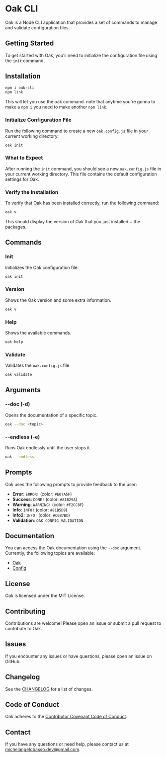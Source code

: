 # Oak CLI

Oak is a Node CLI application that provides a set of commands to manage and validate configuration files.

## Getting Started

To get started with Oak, you'll need to initialize the configuration file using the `init` command.

## Installation

```bash
npm i oak-cli
npm link
```
This will let you use the oak command. note that anytime you're gonna to make a `npm i` you need to make another `npm link`.

### Initialize Configuration File

Run the following command to create a new `oak.config.js` file in your current working directory:
```bash
oak init
```
### What to Expect

After running the `init` command, you should see a new `oak.config.js` file in your current working directory. This file contains the default configuration settings for Oak.

### Verify the Installation

To verify that Oak has been installed correctly, run the following command:
```bash
oak v
```
This should display the version of Oak that you just installed + the packages.

## Commands

### Init

Initializes the Oak configuration file.

```bash
oak init
```

### Version

Shows the Oak version and some extra information.

```bash
oak v
```

### Help

Shows the available commands.

```bash
oak help
```

### Validate

Validates the `oak.config.js` file.

```bash
oak validate
```

## Arguments

### --doc (-d)

Opens the documentation of a specific topic.

```bash
oak --doc <topic>
```

### --endless (-e)

Runs Oak endlessly until the user stops it.

```bash
oak --endless
```

## Prompts

Oak uses the following prompts to provide feedback to the user:

* **Error**: `ERROR!` (color: `#E07A5F`)
* **Success**: `DONE!` (color: `#81B29A`)
* **Warning**: `WARNING!` (color: `#F2CC8F`)
* **Info**: `INFO!` (color: `#81B5D9`)
* **Info2**: `INFO!` (color: `#C087BD`)
* **Validation**: `OAK CONFIG VALIDATION`

## Documentation

You can access the Oak documentation using the `--doc` argument. Currently, the following topics are available:

* [Oak](https://example.com/oak-docs)
* [Config](https://example.com/config-docs)

## License

Oak is licensed under the MIT License.

## Contributing

Contributions are welcome! Please open an issue or submit a pull request to contribute to Oak.


## Issues

If you encounter any issues or have questions, please open an issue on GitHub.

## Changelog

See the [CHANGELOG](CHANGELOG.md) for a list of changes.

## Code of Conduct

Oak adheres to the [Contributor Covenant Code of Conduct](https://www.contributor-covenant.org/version/2/0/code_of_conduct/).

## Contact

If you have any questions or need help, please contact us at [michelangelobasso.dev@gmail.com](mailto:michelangelobasso.dev@gmail.com).
